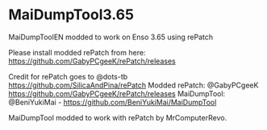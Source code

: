 # MaiDumpTool3.65
MaiDumpToolEN modded to work on Enso 3.65 using rePatch

Please install modded rePatch from here:
https://github.com/GabyPCgeeK/rePatch/releases

Credit for rePatch goes to @dots-tb https://github.com/SilicaAndPina/rePatch
Modded rePatch: @GabyPCgeeK https://github.com/GabyPCgeeK/rePatch/releases
MaiDumpTool: @BeniYukiMai - https://github.com/BeniYukiMai/MaiDumpTool

MaiDumpTool modded to work with rePatch by MrComputerRevo.
